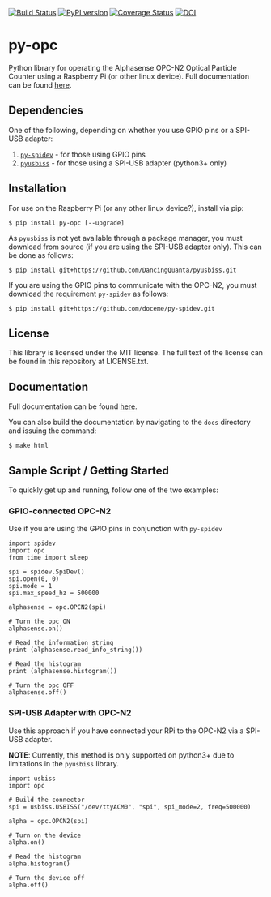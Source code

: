 [![Build Status](https://travis-ci.org/dhhagan/py-opc.svg?branch=develop)](https://travis-ci.org/dhhagan/py-opc)
[![PyPI version](https://badge.fury.io/py/py-opc.svg)](https://badge.fury.io/py/py-opc)
[![Coverage Status](https://coveralls.io/repos/dhhagan/py-opc/badge.svg?branch=master&service=github)](https://coveralls.io/github/dhhagan/py-opc?branch=master)
[![DOI](https://zenodo.org/badge/30832320.svg)](https://zenodo.org/badge/latestdoi/30832320)

# py-opc

Python library for operating the Alphasense OPC-N2 Optical Particle Counter using a Raspberry Pi (or other linux device). Full documentation can be found [here](http://py-opc.readthedocs.org/en/latest/).


## Dependencies

One of the following, depending on whether you use GPIO pins or a SPI-USB adapter:

  1. [`py-spidev`](https://github.com/doceme/py-spidev) - for those using GPIO pins
  1. [`pyusbiss`](https://github.com/dancingquanta/pyusbiss) - for those using a SPI-USB adapter (python3+ only)


## Installation

For use on the Raspberry Pi (or any other linux device?), install via pip:

    $ pip install py-opc [--upgrade]

As `pyusbiss` is not yet available through a package manager, you must download from source (if you are using the SPI-USB adapter only). This can be done as follows:

    $ pip install git+https://github.com/DancingQuanta/pyusbiss.git

If you are using the GPIO pins to communicate with the OPC-N2, you must download the requirement `py-spidev` as follows:

    $ pip install git+https://github.com/doceme/py-spidev.git


## License

  This library is licensed under the MIT license. The full text of the license can be found in this repository at LICENSE.txt.

## Documentation

  Full documentation can be found [here](http://py-opc.readthedocs.org/en/latest/).

  You can also build the documentation by navigating to the `docs` directory and issuing the command:

    $ make html


## Sample Script / Getting Started

To quickly get up and running, follow one of the two examples:

### GPIO-connected OPC-N2

Use if you are using the GPIO pins in conjunction with `py-spidev`

    import spidev
    import opc
    from time import sleep

    spi = spidev.SpiDev()
    spi.open(0, 0)
    spi.mode = 1
    spi.max_speed_hz = 500000

    alphasense = opc.OPCN2(spi)

    # Turn the opc ON
    alphasense.on()

    # Read the information string
    print (alphasense.read_info_string())

    # Read the histogram
    print (alphasense.histogram())

    # Turn the opc OFF
    alphasense.off()

### SPI-USB Adapter with OPC-N2

Use this approach if you have connected your RPi to the OPC-N2 via a SPI-USB adapter.

**NOTE**: Currently, this method is only supported on python3+ due to limitations in the `pyusbiss` library.

    import usbiss
    import opc

    # Build the connector
    spi = usbiss.USBISS("/dev/ttyACM0", "spi", spi_mode=2, freq=500000)

    alpha = opc.OPCN2(spi)

    # Turn on the device
    alpha.on()

    # Read the histogram
    alpha.histogram()

    # Turn the device off
    alpha.off()
